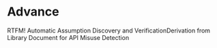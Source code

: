 # Advance
RTFM! Automatic Assumption Discovery and VerificationDerivation from Library Document for API Misuse Detection
